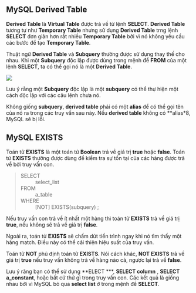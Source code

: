 ## MySQL Derived Table

**Derived Table** là **Virtual Table** được trả về từ lệnh **SELECT**. **Derived Table** tương tự như **Temporary Table** nhưng sử dụng **Derived Table** trng lệnh **SELECT** đơn giản hơn rất nhiều **Temporary Table** bởi vì nó không yêu cầu các bước để tạo **Temporary Table**.

Thuật ngữ **Derived Table** và **Subquery** thường được sử dụng thay thế cho nhau. Khi một **Subquery** độc lập được dùng trong mệnh đề **FROM** của một lệnh **SELECT**, ta có thể gọi nó là một **Derived Table**.

<img src=http://www.mysqltutorial.org/wp-content/uploads/2017/07/MySQL-Derived-Table.png>

Lưu ý rằng một **Subquery** độc lập là một **subquery** có thể thự hiện một cách độc lập với các câu lệnh chưa nó.

Không giống **subquery**, **derived table** phải có một **alias** để có thể gọi tên của nó ra trong các truy vấn sau này.
Nếu **derived table** không có **alias*8, MySQL sẽ bị lỗi.


## MySQL EXISTS

Toán tử **EXISTS** là một toán tử **Boolean** trả về giá trị **true** hoặc **false**. Toán tử **EXISTS** thường được dùng để kiểm tra sự tồn tại của các hàng được trả về bởi truy vấn con.

>SELECT
<br> &nbsp;&nbsp;&nbsp;&nbsp;&nbsp;&nbsp;&nbsp;&nbsp;&nbsp;&nbsp;select_list
<br>FROM
<br> &nbsp;&nbsp;&nbsp;&nbsp;&nbsp;&nbsp;&nbsp;&nbsp;&nbsp;&nbsp;a_table
<br> WHERE
<br> &nbsp;&nbsp;&nbsp;&nbsp;&nbsp;&nbsp;&nbsp;&nbsp;&nbsp;&nbsp;[NOT] EXISTS(subquery) ;

Nếu truy vấn con trả về ít nhất một hàng thì toán tử **EXISTS** trả về giá trị **true**, nếu không sẽ trả về giá trị **false**.

Ngoài ra, toán tử **EXISTS** sẽ chấm dứt tiến trình ngay khi nó tìm thấy một hàng match. Điều này có thể cải thiện hiệu suất của truy vấn.

Toán tử **NOT** phủ định toán tử **EXISTS**. Nói cách khác, **NOT EXISTS** trả về giá trị **true** nếu truy vấn không trả về hàng nào cả, ngược lại trả về **false**.

Lưu ý răng bạn có thể sử dụng **ELECT ***, **SELECT column** , **SELECT a_constant**, hoặc bất cứ thứ gì trong truy vấn con.
Các kết quả là giống nhau bởi vì MySQL bỏ qua **select list** ở trong mệnh đề **SELECT**.
